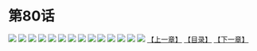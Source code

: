 # 第80话
![](https://s1.baozimh.com/scomic/yuekanshaonuyeqijun-chunquan/0/84-8bkz/1.jpg)
![](https://s1.baozimh.com/scomic/yuekanshaonuyeqijun-chunquan/0/84-8bkz/2.jpg)
![](https://s1.baozimh.com/scomic/yuekanshaonuyeqijun-chunquan/0/84-8bkz/3.jpg)
![](https://s1.baozimh.com/scomic/yuekanshaonuyeqijun-chunquan/0/84-8bkz/4.jpg)
![](https://s1.baozimh.com/scomic/yuekanshaonuyeqijun-chunquan/0/84-8bkz/5.jpg)
![](https://s1.baozimh.com/scomic/yuekanshaonuyeqijun-chunquan/0/84-8bkz/6.jpg)
![](https://s1.baozimh.com/scomic/yuekanshaonuyeqijun-chunquan/0/84-8bkz/7.jpg)
![](https://s1.baozimh.com/scomic/yuekanshaonuyeqijun-chunquan/0/84-8bkz/8.jpg)
![](https://s1.baozimh.com/scomic/yuekanshaonuyeqijun-chunquan/0/84-8bkz/9.jpg)
![](https://s1.baozimh.com/scomic/yuekanshaonuyeqijun-chunquan/0/84-8bkz/10.jpg)
![](https://s1.baozimh.com/scomic/yuekanshaonuyeqijun-chunquan/0/84-8bkz/11.jpg)
![](https://s1.baozimh.com/scomic/yuekanshaonuyeqijun-chunquan/0/84-8bkz/12.jpg)
![](https://s1.baozimh.com/scomic/yuekanshaonuyeqijun-chunquan/0/84-8bkz/13.jpg)
![](https://s1.baozimh.com/scomic/yuekanshaonuyeqijun-chunquan/0/84-8bkz/14.jpg)
[【上一章】](./84.md)
[【目录】](./README.md)
[【下一章】](./86.md)

